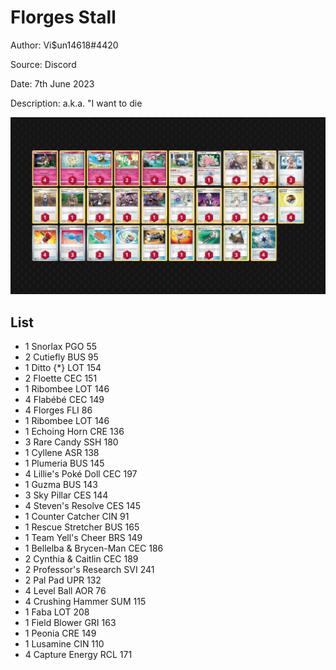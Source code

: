 # Florges Stall

Author: Vi$un14618#4420

Source: Discord

Date: 7th June 2023

Description: a.k.a. "I want to die

![decklist](../../images/SVI/Florges%20Stall/1-%20Florges%20Stall.png)

## List

* 1 Snorlax PGO 55
* 2 Cutiefly BUS 95
* 1 Ditto {*} LOT 154
* 2 Floette CEC 151
* 1 Ribombee LOT 146
* 4 Flabébé CEC 149
* 4 Florges FLI 86
* 1 Ribombee LOT 146
* 1 Echoing Horn CRE 136
* 3 Rare Candy SSH 180
* 1 Cyllene ASR 138
* 1 Plumeria BUS 145
* 4 Lillie's Poké Doll CEC 197
* 1 Guzma BUS 143
* 3 Sky Pillar CES 144
* 4 Steven's Resolve CES 145
* 1 Counter Catcher CIN 91
* 1 Rescue Stretcher BUS 165
* 1 Team Yell's Cheer BRS 149
* 1 Bellelba & Brycen-Man CEC 186
* 2 Cynthia & Caitlin CEC 189
* 2 Professor's Research SVI 241
* 2 Pal Pad UPR 132
* 4 Level Ball AOR 76
* 4 Crushing Hammer SUM 115
* 1 Faba LOT 208
* 1 Field Blower GRI 163
* 1 Peonia CRE 149
* 1 Lusamine CIN 110
* 4 Capture Energy RCL 171
